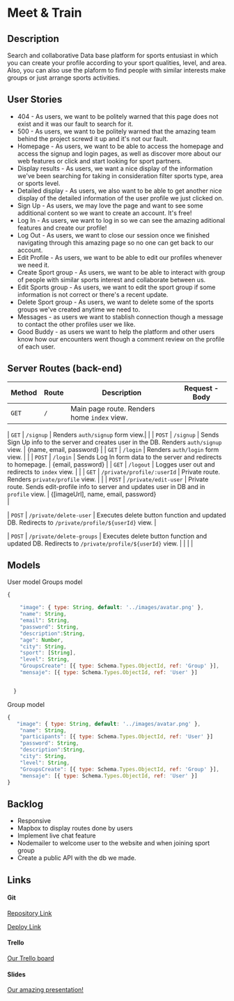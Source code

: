 # Meet & Train

## Description
Search and collaborative Data base platform for sports entusiast in which you can create your profile according to your sport qualities, level, and area. Also, you can also use the plaform to find people with similar interests make groups or just arrange sports activities.

## User Stories
- 404 - As users, we want to be politely warned that this page does not exist and it was our fault to search for it.
- 500 - As users, we want to be politely warned that the amazing team behind the project screwd it up and it's not our fault.​
- Homepage - As users, we want to be able to access the homepage and access the signup and login pages, as well as discover more about our web features or click and start looking for sport partners.
- Display results - As users, we want a nice display of the information we've been searching for taking in consideration filter sports type, area or sports level.
- Detailed display - As users, we also want to be able to get another nice display of the detailed information of the user profile we just clicked on.
- Sign Up - As users, we may love the page and want to see some additional content so we want to create an account. It's free!
- Log In - As users, we want to log in so we can see the amazing aditional features and create our profile!
- Log Out - As users, we want to close our session once we finished navigating through this amazing page so no one can get back to our account.
- Edit Profile - As users, we want to be able to edit our profiles whenever we need it.
- Create Sport group - As users, we want to be able to interact with group of people with similar sports interest and collaborate between us.
- Edit Sports group - As users, we want to edit the sport group if some information is not correct or there's a recent update.
- Delete Sport group - As users, we want to delete some of the sports groups we've created anytime we need to.
- Messages -  as users we want to stablish connection though a message to contact the other profiles user we like.
- Good Buddy -  as users we want to help the platform and other users know how our encounters went though a comment review on the profile of each user.



## Server Routes (back-end)

| **Method** | **Route**                   | **Description**                                              | **Request - Body**                                           |
| ---------- | --------------------------- | ------------------------------------------------------------ | ------------------------------------------------------------ |
| `GET`      | `/`                         | Main page route. Renders home `index` view.|                  
   

| `GET`      | `/signup`                   | Renders `auth/signup` form view.|                                                                                       |
| `POST`     | `/signup`                   | Sends Sign Up info to the server and creates user in the DB. Renders `auth/signup` view. | {name, email, password}                                      |
| `GET`      | `/login`                    | Renders `auth/login` form view.                              |                                                              |
| `POST`     | `/login`                    | Sends Log In form data to the server and redirects to homepage. | {email, password}                                            |
| `GET`      | `/logout`                   | Logges user out and redirects to `index` view.               |                                                              |
| `GET`      | `/private/profile/:userId`  | Private route. Renders `private/profile` view.               |                                                                                                   |
| `POST`     | `/private/edit-user`        | Private route. Sends edit-profile info to server and updates user in DB and in `profile` view. | {[imageUrl], name, email, password}        
| 

| `POST`     | `/private/delete-user`    | Executes delete button function and updated DB. Redirects to `/private/profile/${userId}` view. 
| 

| `POST`     | `/private/delete-groups`    | Executes delete button function and updated DB. Redirects to `/private/profile/${userId}` view. |                                                              |
 |                                                              |



## Models

User model
Groups model

```javascript
{

    "image": { type: String, default: '../images/avatar.png' },
    "name": String,
    "email": String,
    "password": String,
    "description":String,
    "age": Number,
    "city": String,
    "sport": [String],
    "level": String,
    "GroupsCreate": [{ type: Schema.Types.ObjectId, ref: 'Group' }],
    "mensaje": [{ type: Schema.Types.ObjectId, ref: 'User' }]


  }
```



Group model

```javascript
{
   "image": { type: String, default: '../images/avatar.png' },
    "name": String,
    "participants": [{ type: Schema.Types.ObjectId, ref: 'User' }]
    "password": String,
    "description":String,
    "city": String,
    "level": String,
    "GroupsCreate": [{ type: Schema.Types.ObjectId, ref: 'Group' }],
    "mensaje": [{ type: Schema.Types.ObjectId, ref: 'User' }]
}
```



## Backlog

- Responsive
- Mapbox to display routes done by users
- Implement live chat feature
- Nodemailer to welcome user to the website and when joining sport group
- Create a public API with the db we made.



## Links

#### Git

[Repository Link](https://github.com/Triheinz/Meet-Train.git)

[Deploy Link]()



#### Trello

[Our Trello board](https://trello.com/b/m1G46xak/meettrain)



#### Slides

[Our amazing presentation!](https://www.figma.com/file/5UEUHe5E2Z2J8768LjAlRJ/Meet-and-Train?node-id=2%3A5)
